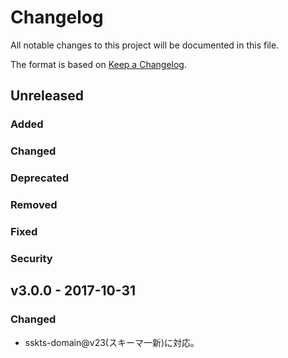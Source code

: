 # Changelog
All notable changes to this project will be documented in this file.

The format is based on [Keep a Changelog](http://keepachangelog.com/).

## Unreleased
### Added

### Changed

### Deprecated

### Removed

### Fixed

### Security


## v3.0.0 - 2017-10-31
### Changed
- sskts-domain@v23(スキーマ一新)に対応。
